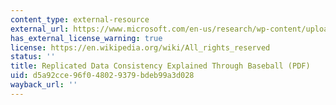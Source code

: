 ```yaml
---
content_type: external-resource
external_url: https://www.microsoft.com/en-us/research/wp-content/uploads/2011/10/ConsistencyAndBaseballReport.pdf
has_external_license_warning: true
license: https://en.wikipedia.org/wiki/All_rights_reserved
status: ''
title: Replicated Data Consistency Explained Through Baseball (PDF)
uid: d5a92cce-96f0-4802-9379-bdeb99a3d028
wayback_url: ''
---
```

